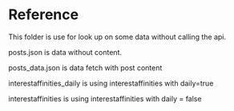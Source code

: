 
Reference
=

This folder is use for look up on some data without calling the api.

posts.json is data without content.

posts_data.json is data fetch with post content


interestaffinities_daily is using interestaffinities with daily=true

interestaffinities is using interestaffinities with daily = false